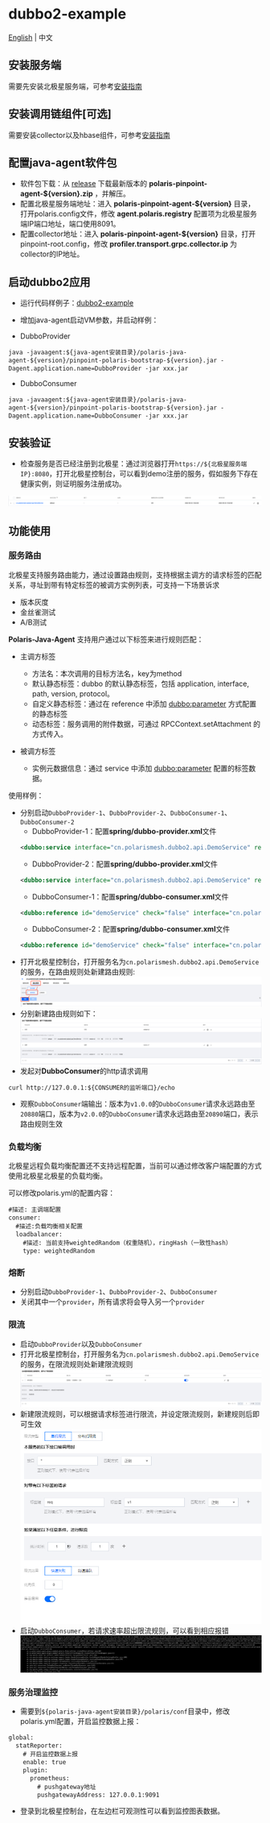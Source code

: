 # dubbo2-example

[English](./README.md) | 中文

## 安装服务端

需要先安装北极星服务端，可参考[安装指南](https://polarismesh.cn/zh/doc/快速入门/安装服务端/安装单机版.html)

## 安装调用链组件[可选]

需要安装collector以及hbase组件，可参考[安装指南](https://github.com/polarismesh/polaris-java-agent/issues/20)

## 配置java-agent软件包

- 软件包下载：从 [release](https://github.com/polarismesh/polaris-java-agent/releases/tag/${version}) 下载最新版本的 **polaris-pinpoint-agent-${version}.zip** ，并解压。
- 配置北极星服务端地址：进入 **polaris-pinpoint-agent-${version}** 目录，打开polaris.config文件，修改 **agent.polaris.registry** 配置项为北极星服务端IP端口地址，端口使用8091。
- 配置collector地址：进入 **polaris-pinpoint-agent-${version}** 目录，打开pinpoint-root.config，修改 **profiler.transport.grpc.collector.ip** 为collector的IP地址。

## 启动dubbo2应用

- 运行代码样例子：[dubbo2-example](./)

- 增加java-agent启动VM参数，并启动样例：

- DubboProvider
```shell
java -javaagent:${java-agent安装目录}/polaris-java-agent-${version}/pinpoint-polaris-bootstrap-${version}.jar -Dagent.application.name=DubboProvider -jar xxx.jar
```

- DubboConsumer

```shell
java -javaagent:${java-agent安装目录}/polaris-java-agent-${version}/pinpoint-polaris-bootstrap-${version}.jar -Dagent.application.name=DubboConsumer -jar xxx.jar
```

## 安装验证

- 检查服务是否已经注册到北极星：通过浏览器打开```https://${北极星服务端IP}:8080```，打开北极星控制台，可以看到demo注册的服务，假如服务下存在健康实例，则证明服务注册成功。

![](pic/polaris-server-services.png)

## 功能使用

### 服务路由

北极星支持服务路由能力，通过设置路由规则，支持根据主调方的请求标签的匹配关系，寻址到带有特定标签的被调方实例列表，可支持一下场景诉求

- 版本灰度
- 金丝雀测试
- A/B测试

**Polaris-Java-Agent** 支持用户通过以下标签来进行规则匹配：

- 主调方标签
   - 方法名：本次调用的目标方法名，key为method
   - 默认静态标签：dubbo 的默认静态标签，包括 application, interface, path, version, protocol。
   - 自定义静态标签：通过在 reference 中添加 <dubbo:parameter> 方式配置的静态标签
   - 动态标签：服务调用的附件数据，可通过 RPCContext.setAttachment 的方式传入。

- 被调方标签
   - 实例元数据信息：通过 service 中添加 <dubbo:parameter> 配置的标签数据。

使用样例：

- 分别启动`DubboProvider-1`、`DubboProvider-2`、`DubboConsumer-1`、`DubboConsumer-2`
  - DubboProvider-1：配置**spring/dubbo-provider.xml**文件
  ```xml
  <dubbo:service interface="cn.polarismesh.dubbo2.api.DemoService" ref="demoServiceImpl" version="v1.0.0" />
  ```
  - DubboProvider-2：配置**spring/dubbo-provider.xml**文件
  ```xml
  <dubbo:service interface="cn.polarismesh.dubbo2.api.DemoService" ref="demoServiceImpl" version="v2.0.0" />
  ```
  - DubboConsumer-1：配置**spring/dubbo-consumer.xml**文件
  ```xml
  <dubbo:reference id="demoService" check="false" interface="cn.polarismesh.dubbo2.api.DemoService" version="v1.0.0"/>
  ```
  - DubboConsumer-2：配置**spring/dubbo-consumer.xml**文件
  ```xml
  <dubbo:reference id="demoService" check="false" interface="cn.polarismesh.dubbo2.api.DemoService" version="v2.0.0"/>
  ```
- 打开北极星控制台，打开服务名为`cn.polarismesh.dubbo2.api.DemoService`的服务，在路由规则处新建路由规则:
![](pic/polaris-server-services-routing.png)
- 分别新建路由规则如下：
![](pic/polaris-routing.png)
- 发起对**DubboConsumer**的http请求调用
```shell
curl http://127.0.0.1:${CONSUMER的监听端口}/echo
```
- 观察`DubboConsumer`端输出：版本为`v1.0.0`的`DubboConsumer`请求永远路由至`20880`端口，版本为`v2.0.0`的`DubboConsumer`请求永远路由至`20890`端口，表示路由规则生效


### 负载均衡

北极星远程负载均衡配置还不支持远程配置，当前可以通过修改客户端配置的方式使用北极星北极星的负载均衡。

可以修改polaris.yml的配置内容：

````
#描述: 主调端配置
consumer:
  #描述:负载均衡相关配置
  loadbalancer:
    #描述: 当前支持weightedRandom（权重随机），ringHash（一致性hash）
    type: weightedRandom  
````

### 熔断

- 分别启动`DubboProvider-1`、`DubboProvider-2`、`DubboConsumer`
- 关闭其中一个`provider`，所有请求将会导入另一个`provider`

### 限流

- 启动`DubboProvider`以及`DubboConsumer`
- 打开北极星控制台，打开服务名为`cn.polarismesh.dubbo2.api.DemoService`的服务，在限流规则处新建限流规则
![](pic/polaris-server-services-ratelimit.png)
- 新建限流规则，可以根据请求标签进行限流，并设定限流规则，新建规则后即可生效
![](pic/polaris-ratelimit.png)
- 启动`DubboConsumer`，若请求速率超出限流规则，可以看到相应报错
![](pic/polaris-ratelimit-result.png)

### 服务治理监控

- 需要到`${polaris-java-agent安装目录}/polaris/conf`目录中，修改polaris.yml配置，开启监控数据上报：
```
global:
  statReporter:
    # 开启监控数据上报
    enable: true
    plugin:
      prometheus:
        # pushgateway地址
        pushgatewayAddress: 127.0.0.1:9091
```
- 登录到北极星控制台，在左边栏可观测性可以看到监控图表数据。
